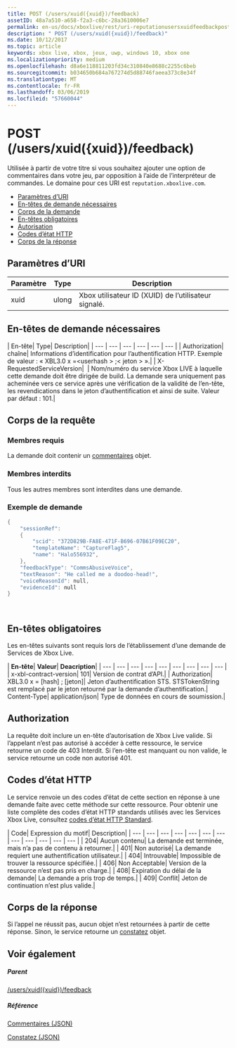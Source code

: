 ```yaml
---
title: POST (/users/xuid({xuid})/feedback)
assetID: 48a7a510-a658-f2a3-c6bc-28a3610006e7
permalink: en-us/docs/xboxlive/rest/uri-reputationusersxuidfeedbackpost.html
description: " POST (/users/xuid({xuid})/feedback)"
ms.date: 10/12/2017
ms.topic: article
keywords: xbox live, xbox, jeux, uwp, windows 10, xbox one
ms.localizationpriority: medium
ms.openlocfilehash: d8a6e118811203fd34c310840e8688c2255c6beb
ms.sourcegitcommit: b034650b684a767274d5d88746faeea373c8e34f
ms.translationtype: MT
ms.contentlocale: fr-FR
ms.lasthandoff: 03/06/2019
ms.locfileid: "57660044"
---
```

# <a name="post-usersxuidxuidfeedback"></a>POST (/users/xuid({xuid})/feedback)
Utilisée à partir de votre titre si vous souhaitez ajouter une option de commentaires dans votre jeu, par opposition à l’aide de l’interpréteur de commandes. Le domaine pour ces URI est `reputation.xboxlive.com`.
 
  * [Paramètres d’URI](#ID4EZ)
  * [En-têtes de demande nécessaires](#ID4EEB)
  * [Corps de la demande](#ID4ENC)
  * [En-têtes obligatoires](#ID4EDE)
  * [Autorisation](#ID4EXF)
  * [Codes d’état HTTP](#ID4EEG)
  * [Corps de la réponse](#ID4EZH)
 
<a id="ID4EZ"></a>

 
## <a name="uri-parameters"></a>Paramètres d’URI
 
| Paramètre| Type| Description| 
| --- | --- | --- | 
| xuid| ulong| Xbox utilisateur ID (XUID) de l’utilisateur signalé.| 
  
<a id="ID4EEB"></a>

 
## <a name="required-request-headers"></a>En-têtes de demande nécessaires
 
| En-tête| Type| Description| 
| --- | --- | --- | --- | --- | --- | 
| Authorization| chaîne| Informations d’identification pour l’authentification HTTP. Exemple de valeur : « XBL3.0 x =&lt;userhash > ;&lt; jeton > ».| 
| X-RequestedServiceVersion|  | Nom/numéro du service Xbox LIVE à laquelle cette demande doit être dirigée de build. La demande sera uniquement pas acheminée vers ce service après une vérification de la validité de l’en-tête, les revendications dans le jeton d’authentification et ainsi de suite. Valeur par défaut : 101.| 
  
<a id="ID4ENC"></a>

 
## <a name="request-body"></a>Corps de la requête 
 
<a id="ID4EVC"></a>

 
### <a name="required-members"></a>Membres requis 
 
La demande doit contenir un [commentaires](../../json/json-feedback.md) objet. 
  
<a id="ID4EED"></a>

 
### <a name="prohibited-members"></a>Membres interdits 
 
Tous les autres membres sont interdites dans une demande.
  
<a id="ID4ETD"></a>

 
### <a name="sample-request"></a>Exemple de demande 
 

```cpp
{
    "sessionRef":
    {
        "scid": "372D829B-FA8E-471F-B696-07B61F09EC20",
        "templateName": "CaptureFlag5",
        "name": "Halo556932",
    },
    "feedbackType": "CommsAbusiveVoice",
    "textReason": "He called me a doodoo-head!",
    "voiceReasonId": null,
    "evidenceId": null
}

      
```

   
<a id="ID4EDE"></a>

 
## <a name="required-headers"></a>En-têtes obligatoires
 
Les en-têtes suivants sont requis lors de l’établissement d’une demande de Services de Xbox Live.
 
| <b>En-tête</b>| <b>Valeur</b>| <b>Deacription</b>| 
| --- | --- | --- | --- | --- | --- | --- | --- | --- | 
| x-xbl-contract-version| 101| Version de contrat d’API.| 
| Authorization| XBL3.0 x = [hash] ; [jeton]| Jeton d’authentification STS. STSTokenString est remplacé par le jeton retourné par la demande d’authentification.| 
Content-Type| 
application/json| 
Type de données en cours de soumission.| 
  
<a id="ID4EXF"></a>

 
## <a name="authorization"></a>Authorization
 
La requête doit inclure un en-tête d’autorisation de Xbox Live valide. Si l’appelant n’est pas autorisé à accéder à cette ressource, le service retourne un code de 403 Interdit. Si l’en-tête est manquant ou non valide, le service retourne un code non autorisé 401.
  
<a id="ID4EEG"></a>

 
## <a name="http-status-codes"></a>Codes d’état HTTP
 
Le service renvoie un des codes d’état de cette section en réponse à une demande faite avec cette méthode sur cette ressource. Pour obtenir une liste complète des codes d’état HTTP standards utilisés avec les Services Xbox Live, consultez [codes d’état HTTP Standard](../../additional/httpstatuscodes.md).
 
| Code| Expression du motif| Description| 
| --- | --- | --- | --- | --- | --- | --- | --- | --- | --- | --- | --- | 
| 204| Aucun contenu| La demande est terminée, mais n’a pas de contenu à retourner.| 
| 401| Non autorisé| La demande requiert une authentification utilisateur.| 
| 404| Introuvable| Impossible de trouver la ressource spécifiée.| 
| 406| Non Acceptable| Version de la ressource n’est pas pris en charge.| 
| 408| Expiration du délai de la demande| La demande a pris trop de temps.| 
| 409| Conflit| Jeton de continuation n’est plus valide.| 
  
<a id="ID4EZH"></a>

 
## <a name="response-body"></a>Corps de la réponse 
 
Si l’appel ne réussit pas, aucun objet n’est retournées à partir de cette réponse. Sinon, le service retourne un [constatez](../../json/json-serviceerror.md) objet.
  
<a id="ID4EOAAC"></a>

 
## <a name="see-also"></a>Voir également
 
<a id="ID4EQAAC"></a>

 
##### <a name="parent"></a>Parent 

[/users/xuid({xuid})/feedback](uri-reputationusersxuidfeedback.md)

  
<a id="ID4E3AAC"></a>

 
##### <a name="reference"></a>Référence 

[Commentaires (JSON)](../../json/json-feedback.md)

 [Constatez (JSON)](../../json/json-serviceerror.md)

   